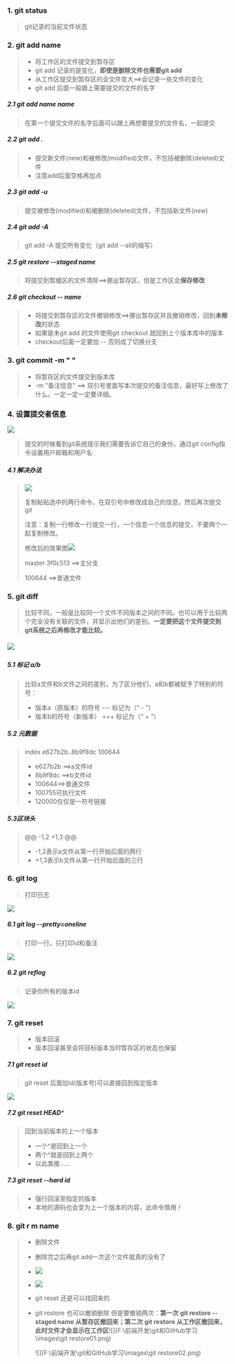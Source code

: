 ### 1. git status

> git记录的当前文件状态

### 2. git add name

> - 将工作区的文件提交到暂存区
> - git add 记录的是变化，**即使是删除文件也需要git add**
> - 从工作区提交到暂存区的会文件变大==>会记录一些文件的变化
> - git add 后面一般跟上需要提交的文件的名字

##### 2.1 git add name name 

> 在第一个提交文件的名字后面可以跟上再想要提交的文件名，一起提交

##### 2.2 git add .

> - 提交新文件(new)和被修改(modified)文件，不包括被删除(deleted)文件 
> - 注意add后面空格再加点

##### 2.3 git add -u

>  提交被修改(modified)和被删除(deleted)文件，不包括新文件(new)

##### 2.4 git add -A

> git add -A  提交所有变化（git add --all的缩写）

##### 2.5  git restore --staged name

> 将提交到暂缓区的文件清除==>挪出暂存区，但是工作区会**保存修改**

##### 2.6 git checkout -- name

> - 将提交到暂存区的文件撤销修改==>挪出暂存区并且撤销修改，回到**未修改**的状态
> - 如果是未git add 的文件使用git checkout 就回到上个版本库中的版本
> - checkout后面一定要加 --  否则成了切换分支

### 3. git commit -m " "

> - 将暂存区的文件提交到版本库
> - -m "备注信息" ==> 双引号里面写本次提交的备注信息，最好写上修改了什么。一定一定一定要详细。

### 4. 设置提交者信息

![](F:\前端开发\git和GitHub学习\images\提交者信息.png)

> 提交的时候看到git系统提示我们需要告诉它自己的身份，通过git config指令设置用户邮箱和用户名

##### 4.1 解决办法

> ![](F:\前端开发\git和GitHub学习\images\设置提交者信息.png)
>
> 复制粘贴选中的两行命令，在双引号中修改成自己的信息，然后再次提交git
>
> 注意：复制一行修改一行提交一行，一个信息一个信息的提交，不要两个一起复制修改。
>
> 修改后的效果图![](F:\前端开发\git和GitHub学习\images\afterSet.png)
>
> master 3f0c513 ==>主分支
>
> 100644 ==>普通文件

### 5. git diff

> 比较不同，一般是比较同一个文件不同版本之间的不同。也可以用于比较两个完全没有关联的文件，并显示出他们的差别。**一定要把这个文件提交到git系统之后再修改才能比较。**

##### ![](F:\前端开发\git和GitHub学习\images\不同.png)

##### 5.1 标记 a/b

> ​	比较a文件和b文件之间的差别，为了区分他们，a和b都被赋予了特别的符号：
>
> - 版本a（原版本）的符号 --- 标记为（“ - ”）   
> - 版本b的符号（新版本） +++ 标记为（“ + ”）

##### 5.2 元数据 

> index e627b2b..8b9f8dc 100644
>
> - e627b2b ==>a文件id
> - 8b9f8dc  ==>b文件id
> - 100644==>普通文件
> - 100755可执行文件
> - 120000仅仅是一符号链接

##### 5.3区块头 

> @@ -1,2 +1,3 @@
>
> - -1,2表示a文件从第一行开始后面的两行
> - +1,3表示b文件从第一行开始后面的三行

### 6. git log

> 打印日志

![](F:\前端开发\git和GitHub学习\images\log.png)

##### 6.1 git log --pretty=oneline

> 打印一行，只打印id和备注

![](F:\前端开发\git和GitHub学习\images\oneline.png)

##### 6.2 git reflog

> 记录你所有的版本id

![](F:\前端开发\git和GitHub学习\images\reflog.png)

### 7. git reset

> - 版本回滚
> - 版本回滚甚至会将目标版本当时暂存区的状态也保留

##### 7.1 git reset id

> git reset 后面加id(版本号)可以直接回到指定版本

![](F:\前端开发\git和GitHub学习\images\resetId.png)



##### 7.2 git reset HEAD^

> 回到当前版本的上一个版本
>
> - 一个^是回到上一个
> - 两个^就是回到上两个
> - 以此类推……

##### 7.3 git reset --hard id

> - 强行回滚至指定的版本
> - 本地的源码也会变为上一个版本的内容，此命令慎用！

### 8.  git r m name

> - 删除文件
>
> - 删除完之后再git add一次这个文件就真的没有了
>
> - ![](F:\前端开发\git和GitHub学习\images\addtwo.png)
>
> - ![](F:\前端开发\git和GitHub学习\images\lsone.png)
>
> - git reset 还是可以找回来的 
>
> - git restore 也可以撤销删除 但是要撤销两次：**第一次 git restore --staged name 从暂存区撤回来；第二次 git restore 从工作区撤回来，此时文件才会显示在工作区**![](F:\前端开发\git和GitHub学习\images\git restore01.png)
>
>   ![](F:\前端开发\git和GitHub学习\images\git restore02.png)

